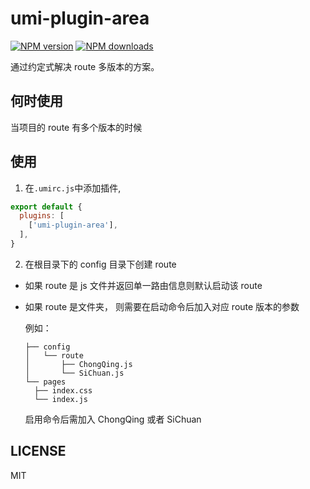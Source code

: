 # umi-plugin-area

[![NPM version](https://img.shields.io/npm/v/umi-plugin-area.svg?style=flat)](https://npmjs.org/package/umi-plugin-area)
[![NPM downloads](http://img.shields.io/npm/dm/umi-plugin-area.svg?style=flat)](https://npmjs.org/package/umi-plugin-area)

通过约定式解决 route 多版本的方案。

## 何时使用

当项目的 route 有多个版本的时候

## 使用

1. 在`.umirc.js`中添加插件,

```js
export default {
  plugins: [
    ['umi-plugin-area'],
  ],
}
```
2. 在根目录下的 config 目录下创建 route
  - 如果 route 是 js 文件并返回单一路由信息则默认启动该 route 
  - 如果 route 是文件夹， 则需要在启动命令后加入对应 route 版本的参数
    
    例如：
    ```
    ├── config
    │   └── route
    │       ├── ChongQing.js
    │       └── SiChuan.js
    └── pages
      ├── index.css
      └── index.js
    ```
    启用命令后需加入 ChongQing 或者 SiChuan



## LICENSE

MIT
